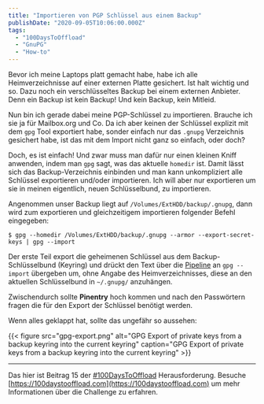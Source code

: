 ```yaml
---
title: "Importieren von PGP Schlüssel aus einem Backup"
publishDate: "2020-09-05T10:06:00.000Z"
tags: 
  - "100DaysToOffload"
  - "GnuPG"
  - "How-to"
---
```


Bevor ich meine Laptops platt gemacht habe, habe ich alle Heimverzeichnisse auf einer externen Platte gesichert. Ist halt wichtig und so. Dazu noch ein verschlüsseltes Backup bei einem externen Anbieter. Denn ein Backup ist kein Backup! Und kein Backup, kein Mitleid. 

<!--more-->

Nun bin ich gerade dabei meine PGP-Schlüssel zu importieren. Brauche ich sie ja für Mailbox.org und Co. Da ich aber keinen der Schlüssel explizit mit dem `gpg` Tool exportiert habe, sonder einfach nur das `.gnupg` Verzeichnis gesichert habe, ist das mit dem Import nicht ganz so einfach, oder doch?

Doch, es ist einfach! Und zwar muss man dafür nur einen kleinen Kniff anwenden, indem man `gpg` sagt, was das aktuelle `homedir` ist. Damit lässt sich das Backup-Verzeichnis einbinden und man kann unkompliziert alle Schlüssel exportieren und/oder importieren. Ich will aber nur exportieren um sie in meinen eigentlich, neuen Schlüsselbund, zu importieren.

Angenommen unser Backup liegt auf `/Volumes/ExtHDD/backup/.gnupg`, dann wird zum exportieren und gleichzeitigem importieren folgender Befehl eingegeben:

    $ gpg --homedir /Volumes/ExtHDD/backup/.gnupg --armor --export-secret-keys | gpg --import
    

Der erste Teil export die geheimenen Schlüssel aus dem Backup-Schlüsselbund (Keyring) und drückt den Text über die [Pipeline](https://de.wikipedia.org/wiki/Pipeline_(Unix)) an `gpg --import` übergeben um, ohne Angabe des Heimverzeichnisses, diese an den aktuellen Schlüsselbund in `~/.gnupg/` anzuhängen.

Zwischendurch sollte **Pinentry** hoch kommen und nach den Passwörtern fragen die für den Export der Schlüssel benötigt werden.

Wenn alles geklappt hat, sollte das ungefähr so aussehen:

{{< figure src="gpg-export.png" alt="GPG Export of private keys from a backup keyring into the current keyring" caption="GPG Export of private keys from a backup keyring into the current keyring" >}}


---

Das hier ist Beitrag 15 der [#100DaysToOffload](/tag/100DaysToOffload) Herausforderung. Besuche [https://100daystooffload.com](https://100daystooffload.com) um mehr Informationen über die Challenge zu erfahren.